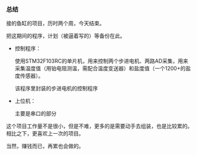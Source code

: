 ### 总结

接的鱼缸的项目，历时两个周，今天结束。

把这期间的程序，计划（被逼着写的）等备份在此。

* 控制程序：

  使用STM32F103RC的单片机，用来控制两个步进电机、两路AD采集，用来采集温度值（用铂电阻测温，需配合温度变送器）和盐度值（一个1200+的盐度传感器）。

  该程序里封装的步进电机的控制程序

* 上位机：

  主要是串口的部分

这个项目工作量不是很小，但是不难，更多的是需要动手去组装，也是比较累的。相比之下，更喜欢上一次的项目。

当然，赚钱而已，再累也会做的。